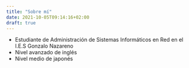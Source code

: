 ```yaml
---
title: "Sobre mí"
date: 2021-10-05T09:14:16+02:00
draft: true
---
```


* Estudiante de Administración de Sistemas Informáticos en Red en el I.E.S Gonzalo Nazareno
* Nivel avanzado de inglés
* Nivel medio de japonés
